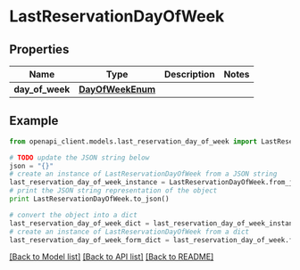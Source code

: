 # LastReservationDayOfWeek


## Properties
Name | Type | Description | Notes
------------ | ------------- | ------------- | -------------
**day_of_week** | [**DayOfWeekEnum**](DayOfWeekEnum.md) |  | 

## Example

```python
from openapi_client.models.last_reservation_day_of_week import LastReservationDayOfWeek

# TODO update the JSON string below
json = "{}"
# create an instance of LastReservationDayOfWeek from a JSON string
last_reservation_day_of_week_instance = LastReservationDayOfWeek.from_json(json)
# print the JSON string representation of the object
print LastReservationDayOfWeek.to_json()

# convert the object into a dict
last_reservation_day_of_week_dict = last_reservation_day_of_week_instance.to_dict()
# create an instance of LastReservationDayOfWeek from a dict
last_reservation_day_of_week_form_dict = last_reservation_day_of_week.from_dict(last_reservation_day_of_week_dict)
```
[[Back to Model list]](../README.md#documentation-for-models) [[Back to API list]](../README.md#documentation-for-api-endpoints) [[Back to README]](../README.md)



